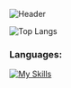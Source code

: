 ![Header](./your-header-image-name.gif)

<!--
**dev-skipo/dev-skipo** is a ✨ _special_ ✨ repository because its `README.md` (this file) appears on your GitHub profile.

Here are some ideas to get you started:

- 🔭 I’m currently working on ...
- 🌱 I’m currently learning ...
- 👯 I’m looking to collaborate on ...
- 🤔 I’m looking for help with ...
- 💬 Ask me about ...
- 📫 How to reach me: ...
- 😄 Pronouns: ...
- ⚡ Fun fact: ...
https://rahuldkjain.github.io/gh-profile-readme-generator/
https://github.com/tandpfun/skill-icons#readme
-->
![Top Langs](https://github-readme-stats.vercel.app/api/top-langs/?username=dev-skipo)

<h3 align="left">Languages:</h3>

[![My Skills](https://skillicons.dev/icons?i=js,html,css,nodejs,git,bootstrap,express)](https://skillicons.dev)

